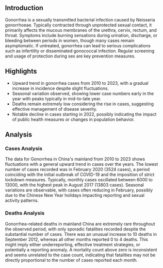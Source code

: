 ## Introduction

Gonorrhea is a sexually transmitted bacterial infection caused by Neisseria gonorrhoeae. Typically contracted through unprotected sexual contact, it primarily affects the mucous membranes of the urethra, cervix, rectum, and throat. Symptoms include burning sensations during urination, discharge, or bleeding between periods in women, though many cases remain asymptomatic. If untreated, gonorrhea can lead to serious complications such as infertility or disseminated gonococcal infection. Regular screening and usage of protection during sex are key prevention measures.
## Highlights

- Upward trend in gonorrhea cases from 2010 to 2023, with a gradual increase in incidence despite slight fluctuations. <br/>
- Seasonal variation observed, showing lower case numbers early in the year with peaks typically in mid-to-late year. <br/>
- Deaths remain extremely low considering the rise in cases, suggesting effective management of disease severity. <br/>
- Notable decline in cases starting in 2022, possibly indicating the impact of public health measures or changes in population behavior. <br/>
## Analysis

### Cases Analysis
The data for Gonorrhea in China's mainland from 2010 to 2023 shows fluctuations with a general upward trend in cases over the years. The lowest number of cases recorded was in February 2020 (3524 cases), a period coinciding with the initial outbreak of COVID-19 and the imposition of strict lockdown measures. Typically, monthly cases oscillated between 6000 to 13000, with the highest peak in August 2017 (13803 cases). Seasonal variations are observable, with cases often reducing in February, possibly due to the Chinese New Year holidays impacting reporting and sexual activity patterns.

### Deaths Analysis
Gonorrhea-related deaths in mainland China are extremely rare throughout the observed period, with only sporadic fatalities recorded despite the substantial number of cases. There was an unusual increase to 10 deaths in September 2012, whereas all other months reported 0 to 4 deaths. This might imply either underreporting, effective treatment strategies, or potentially a reporting anomaly. A mortality count above zero is inconsistent and seems unrelated to the case count, indicating that fatalities may not be directly proportional to the number of cases reported each month.
